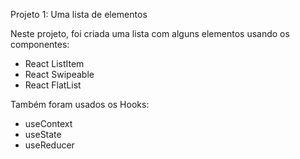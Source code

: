 Projeto 1: Uma lista de elementos


Neste projeto, foi criada uma lista com alguns elementos usando os componentes:

* React ListItem
* React Swipeable
* React FlatList

Também foram usados os Hooks:

* useContext
* useState
* useReducer